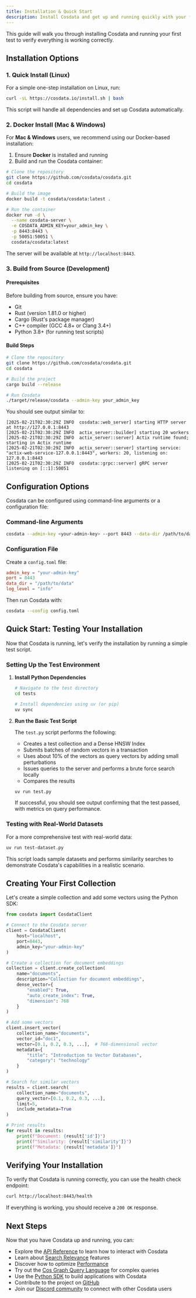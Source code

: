 ```yaml
---
title: Installation & Quick Start
description: Install Cosdata and get up and running quickly with your first vector database
---
```


This guide will walk you through installing Cosdata and running your first test to verify everything is working correctly.

## Installation Options

### 1. Quick Install (Linux)
For a simple one-step installation on Linux, run:
```bash
curl -sL https://cosdata.io/install.sh | bash
```

This script will handle all dependencies and set up Cosdata automatically.

### 2. Docker Install (Mac & Windows)
For **Mac & Windows** users, we recommend using our Docker-based installation:

1. Ensure **Docker** is installed and running
2. Build and run the Cosdata container:

```bash
# Clone the repository
git clone https://github.com/cosdata/cosdata.git
cd cosdata

# Build the image
docker build -t cosdata/cosdata:latest .

# Run the container
docker run -d \
  --name cosdata-server \
  -e COSDATA_ADMIN_KEY=your_admin_key \
  -p 8443:8443 \
  -p 50051:50051 \
  cosdata/cosdata:latest
```

The server will be available at `http://localhost:8443`.

### 3. Build from Source (Development)

#### Prerequisites

Before building from source, ensure you have:
- Git
- Rust (version 1.81.0 or higher)
- Cargo (Rust's package manager)
- C++ compiler (GCC 4.8+ or Clang 3.4+)
- Python 3.8+ (for running test scripts)

#### Build Steps

```bash
# Clone the repository
git clone https://github.com/cosdata/cosdata.git
cd cosdata

# Build the project
cargo build --release

# Run Cosdata
./target/release/cosdata --admin-key your_admin_key
```

You should see output similar to:

```
[2025-02-21T02:30:29Z INFO  cosdata::web_server] starting HTTP server at http://127.0.0.1:8443
[2025-02-21T02:30:29Z INFO  actix_server::builder] starting 20 workers
[2025-02-21T02:30:29Z INFO  actix_server::server] Actix runtime found; starting in Actix runtime
[2025-02-21T02:30:29Z INFO  actix_server::server] starting service: "actix-web-service-127.0.0.1:8443", workers: 20, listening on: 127.0.0.1:8443
[2025-02-21T02:30:29Z INFO  cosdata::grpc::server] gRPC server listening on [::1]:50051
```

## Configuration Options

Cosdata can be configured using command-line arguments or a configuration file:

### Command-line Arguments

```bash
cosdata --admin-key <your-admin-key> --port 8443 --data-dir /path/to/data
```

### Configuration File

Create a `config.toml` file:

```toml
admin_key = "your-admin-key"
port = 8443
data_dir = "/path/to/data"
log_level = "info"
```

Then run Cosdata with:

```bash
cosdata --config config.toml
```

## Quick Start: Testing Your Installation

Now that Cosdata is running, let's verify the installation by running a simple test script.

### Setting Up the Test Environment

1. **Install Python Dependencies**

   ```bash
   # Navigate to the test directory
   cd tests
   
   # Install dependencies using uv (or pip)
   uv sync
   ```

2. **Run the Basic Test Script**

   The `test.py` script performs the following:
   
   - Creates a test collection and a Dense HNSW Index
   - Submits batches of random vectors in a transaction
   - Uses about 10% of the vectors as query vectors by adding small perturbations
   - Issues queries to the server and performs a brute force search locally
   - Compares the results

   ```bash
   uv run test.py
   ```

   If successful, you should see output confirming that the test passed, with metrics on query performance.

### Testing with Real-World Datasets

For a more comprehensive test with real-world data:

```bash
uv run test-dataset.py
```

This script loads sample datasets and performs similarity searches to demonstrate Cosdata's capabilities in a realistic scenario.

## Creating Your First Collection

Let's create a simple collection and add some vectors using the Python SDK:

```python
from cosdata import CosdataClient

# Connect to the Cosdata server
client = CosdataClient(
    host="localhost",
    port=8443,
    admin_key="your-admin-key"
)

# Create a collection for document embeddings
collection = client.create_collection(
    name="documents",
    description="Collection for document embeddings",
    dense_vector={
        "enabled": True,
        "auto_create_index": True,
        "dimension": 768
    }
)

# Add some vectors
client.insert_vector(
    collection_name="documents",
    vector_id="doc1",
    vector=[0.1, 0.2, 0.3, ...],  # 768-dimensional vector
    metadata={
        "title": "Introduction to Vector Databases",
        "category": "technology"
    }
)

# Search for similar vectors
results = client.search(
    collection_name="documents",
    query_vector=[0.1, 0.2, 0.3, ...],
    limit=5,
    include_metadata=True
)

# Print results
for result in results:
    print(f"Document: {result['id']}")
    print(f"Similarity: {result['similarity']}")
    print(f"Metadata: {result['metadata']}")
```

## Verifying Your Installation

To verify that Cosdata is running correctly, you can use the health check endpoint:

```bash
curl http://localhost:8443/health
```

If everything is working, you should receive a `200 OK` response.

## Next Steps

Now that you have Cosdata up and running, you can:

- Explore the [API Reference](/api/overview/) to learn how to interact with Cosdata
- Learn about [Search Relevance](/features/search-relevance/) features
- Discover how to optimize [Performance](/features/performance/)
- Try out the [Cos Graph Query Language](/api/cosquery/) for complex queries
- Use the [Python SDK](/api/python-sdk/) to build applications with Cosdata
- Contribute to the project on <a href="https://github.com/cosdata/cosdata" target="_blank" rel="noopener noreferrer">GitHub</a>
- Join our <a href="https://discord.gg/XMdtTBrtKT" target="_blank" rel="noopener noreferrer">Discord community</a> to connect with other Cosdata users 